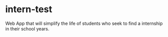 # intern-test

Web App that will simplify the life of students who seek to find a internship in their school years.
